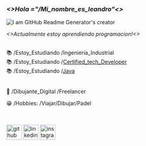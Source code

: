 ### **_<>Hola ="/Mi_nombre_es_leandro"<>_**
   
![I am GitHub Readme Generator's creator](https://www.lavoz.com.ar/resizer/9DvCUG7gefuQi8BuK1Vk2X0oAsA=/1023x323/smart/storage.googleapis.com/gweb-uniblog-publish-prod/original_images/Dino_non-birthday_version.gif)

*<>Actualmente estoy aprendiendo programacion!<>* <br><br>

📚 /Estoy_Estudiando /Ingenieria_Industrial <br>
📚 /Estoy_Estudiando /[Certified_tech_Developer](https://www.digitalhouse.com/ar/acciones/certified-tech-developer) <br>
📚 /Estoy_Estudiando /[Java](https://www.udemy.com/course/universidad-java-especialista-en-java-desde-cero-a-master) <br><br>

🎨 /Dibujante_Digital /Freelancer

😁 /Hobbies: /Viajar/Dibujar/Padel <br><br><br>

<footer>

[<img src='https://cdn-icons-png.flaticon.com/512/270/270798.png' alt='github' height='40'>](https://github.com/leandroMz)  [<img src='https://cdn-icons-png.flaticon.com/512/174/174857.png' alt='linkedin' height='40'>](https://www.linkedin.com/in/leandro-martinez-93b5b821a/)  [<img src='https://cdn-icons-png.flaticon.com/512/2111/2111463.png' alt='instagram' height='40'>](https://www.instagram.com/leomz2/)  

<footer>
